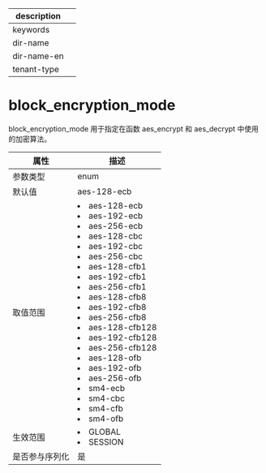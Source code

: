 |description||
|---|---|
|keywords||
|dir-name||
|dir-name-en||
|tenant-type||

# block_encryption_mode

block_encryption_mode 用于指定在函数 aes_encrypt 和 aes_decrypt 中使用的加密算法。

| **属性**  |                                        **描述**                                        |
|---------|----------------------------------------------------------------------------|
| 参数类型    | enum                                                                                 |
| 默认值     | aes-128-ecb                                                                          |
| 取值范围    | <li> aes-128-ecb   <li> aes-192-ecb   <li> aes-256-ecb   <li> aes-128-cbc   <li> aes-192-cbc   <li> aes-256-cbc   <li> aes-128-cfb1   <li> aes-192-cfb1   <li> aes-256-cfb1   <li> aes-128-cfb8   <li> aes-192-cfb8   <li> aes-256-cfb8   <li> aes-128-cfb128   <li> aes-192-cfb128   <li> aes-256-cfb128   <li> aes-128-ofb   <li> aes-192-ofb   <li> aes-256-ofb  <li> sm4-ecb  <li> sm4-cbc  <li> sm4-cfb  <li> sm4-ofb    |
| 生效范围    | <li> GLOBAL   <li> SESSION                                                                 |
| 是否参与序列化 | 是 |
